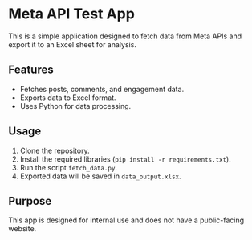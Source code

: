 # Meta API Test App
This is a simple application designed to fetch data from Meta APIs and export it to an Excel sheet for analysis.

## Features
- Fetches posts, comments, and engagement data.
- Exports data to Excel format.
- Uses Python for data processing.

## Usage
1. Clone the repository.
2. Install the required libraries (`pip install -r requirements.txt`).
3. Run the script `fetch_data.py`.
4. Exported data will be saved in `data_output.xlsx`.

## Purpose
This app is designed for internal use and does not have a public-facing website.
